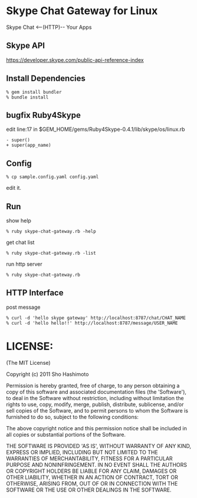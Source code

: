 Skype Chat Gateway for Linux
============================
Skype Chat <--(HTTP)-- Your Apps

Skype API
---------
https://developer.skype.com/public-api-reference-index


Install Dependencies
--------------------

    % gem install bundler
    % bundle install


bugfix Ruby4Skype
-----------------

edit line:17 in $GEM_HOME/gems/Ruby4Skype-0.4.1/lib/skype/os/linux.rb

    - super()
    + super(app_name)


Config
------

    % cp sample.config.yaml config.yaml

edit it.


Run
---

show help

    % ruby skype-chat-gateway.rb -help

get chat list

    % ruby skype-chat-gateway.rb -list

run http server

    % ruby skype-chat-gateway.rb


HTTP Interface
--------------

post message

    % curl -d 'hello skype gateway' http://localhost:8787/chat/CHAT_NAME
    % curl -d 'hello hello!!' http://localhost:8787/message/USER_NAME


LICENSE:
========

(The MIT License)

Copyright (c) 2011 Sho Hashimoto

Permission is hereby granted, free of charge, to any person obtaining
a copy of this software and associated documentation files (the
'Software'), to deal in the Software without restriction, including
without limitation the rights to use, copy, modify, merge, publish,
distribute, sublicense, and/or sell copies of the Software, and to
permit persons to whom the Software is furnished to do so, subject to
the following conditions:

The above copyright notice and this permission notice shall be
included in all copies or substantial portions of the Software.

THE SOFTWARE IS PROVIDED 'AS IS', WITHOUT WARRANTY OF ANY KIND,
EXPRESS OR IMPLIED, INCLUDING BUT NOT LIMITED TO THE WARRANTIES OF
MERCHANTABILITY, FITNESS FOR A PARTICULAR PURPOSE AND NONINFRINGEMENT.
IN NO EVENT SHALL THE AUTHORS OR COPYRIGHT HOLDERS BE LIABLE FOR ANY
CLAIM, DAMAGES OR OTHER LIABILITY, WHETHER IN AN ACTION OF CONTRACT,
TORT OR OTHERWISE, ARISING FROM, OUT OF OR IN CONNECTION WITH THE
SOFTWARE OR THE USE OR OTHER DEALINGS IN THE SOFTWARE.
